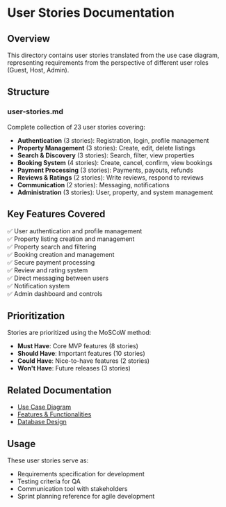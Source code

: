 # User Stories Documentation

## Overview
This directory contains user stories translated from the use case diagram, representing requirements from the perspective of different user roles (Guest, Host, Admin).

## Structure

### user-stories.md
Complete collection of 23 user stories covering:
- **Authentication** (3 stories): Registration, login, profile management
- **Property Management** (3 stories): Create, edit, delete listings
- **Search & Discovery** (3 stories): Search, filter, view properties
- **Booking System** (4 stories): Create, cancel, confirm, view bookings
- **Payment Processing** (3 stories): Payments, payouts, refunds
- **Reviews & Ratings** (2 stories): Write reviews, respond to reviews
- **Communication** (2 stories): Messaging, notifications
- **Administration** (3 stories): User, property, and system management

## Key Features Covered

✅ User authentication and profile management  
✅ Property listing creation and management  
✅ Property search and filtering  
✅ Booking creation and management  
✅ Secure payment processing  
✅ Review and rating system  
✅ Direct messaging between users  
✅ Notification system  
✅ Admin dashboard and controls

## Prioritization

Stories are prioritized using the MoSCoW method:
- **Must Have**: Core MVP features (8 stories)
- **Should Have**: Important features (10 stories)
- **Could Have**: Nice-to-have features (2 stories)
- **Won't Have**: Future releases (3 stories)

## Related Documentation

- [Use Case Diagram](../use-case-diagram/)
- [Features & Functionalities](../features-and-functionalities/)
- [Database Design](../../alx-airbnb-database/)

## Usage

These user stories serve as:
- Requirements specification for development
- Testing criteria for QA
- Communication tool with stakeholders
- Sprint planning reference for agile development
